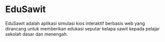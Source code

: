 # EduSawit
 EduSawit adalah aplikasi simulasi kios interaktif berbasis web yang dirancang untuk memberikan edukasi seputar kelapa sawit kepada pelajar sekolah dasar dan menengah.
